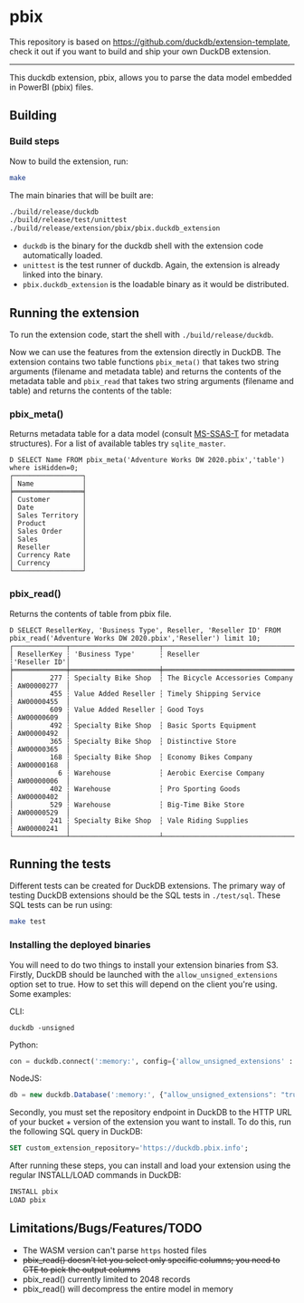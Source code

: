 # pbix

This repository is based on https://github.com/duckdb/extension-template, check it out if you want to build and ship your own DuckDB extension.

---

This duckdb extension, pbix, allows you to parse the data model embedded in PowerBI (pbix) files.


## Building
### Build steps
Now to build the extension, run:
```sh
make
```
The main binaries that will be built are:
```sh
./build/release/duckdb
./build/release/test/unittest
./build/release/extension/pbix/pbix.duckdb_extension
```
- `duckdb` is the binary for the duckdb shell with the extension code automatically loaded.
- `unittest` is the test runner of duckdb. Again, the extension is already linked into the binary.
- `pbix.duckdb_extension` is the loadable binary as it would be distributed.

## Running the extension
To run the extension code, start the shell with `./build/release/duckdb`.

Now we can use the features from the extension directly in DuckDB. The extension contains two table functions `pbix_meta()` that takes two string arguments (filename and metadata table) and returns the contents of the metadata table and `pbix_read` that takes two string arguments (filename and table) and returns the contents of the table:

### pbix_meta()
Returns metadata table for a data model (consult [MS-SSAS-T](https://learn.microsoft.com/en-us/openspecs/sql_server_protocols/ms-ssas-t/f85cd3b9-690c-4bc7-a1f0-a854d7daecd8) for metadata structures). For a list of available tables try `sqlite_master`.
```
D SELECT Name FROM pbix_meta('Adventure Works DW 2020.pbix','table') where isHidden=0;
┌─────────────────┐
│ Name            │
╞═════════════════╡
│ Customer        │
│ Date            │
│ Sales Territory │
│ Product         │
│ Sales Order     │
│ Sales           │
│ Reseller        │
│ Currency Rate   │
│ Currency        │
└─────────────────┘
```
### pbix_read()
Returns the contents of table from pbix file.
```
D SELECT ResellerKey, 'Business Type', Reseller, 'Reseller ID' FROM pbix_read('Adventure Works DW 2020.pbix','Reseller') limit 10; 
┌─────────────┬──────────────────────┬─────────────────────────────────┬─────────────┐
│ ResellerKey ┆ 'Business Type'      ┆ Reseller                        ┆'Reseller ID'│
╞═════════════╪══════════════════════╪═════════════════════════════════╪═════════════╡
│         277 ┆ Specialty Bike Shop  ┆ The Bicycle Accessories Company ┆ AW00000277  │
│         455 ┆ Value Added Reseller ┆ Timely Shipping Service         ┆ AW00000455  │
│         609 ┆ Value Added Reseller ┆ Good Toys                       ┆ AW00000609  │
│         492 ┆ Specialty Bike Shop  ┆ Basic Sports Equipment          ┆ AW00000492  │
│         365 ┆ Specialty Bike Shop  ┆ Distinctive Store               ┆ AW00000365  │
│         168 ┆ Specialty Bike Shop  ┆ Economy Bikes Company           ┆ AW00000168  │
│           6 ┆ Warehouse            ┆ Aerobic Exercise Company        ┆ AW00000006  │
│         402 ┆ Warehouse            ┆ Pro Sporting Goods              ┆ AW00000402  │
│         529 ┆ Warehouse            ┆ Big-Time Bike Store             ┆ AW00000529  │
│         241 ┆ Specialty Bike Shop  ┆ Vale Riding Supplies            ┆ AW00000241  │
└─────────────┴──────────────────────┴─────────────────────────────────┴─────────────┘
```
## Running the tests
Different tests can be created for DuckDB extensions. The primary way of testing DuckDB extensions should be the SQL tests in `./test/sql`. These SQL tests can be run using:
```sh
make test
```

### Installing the deployed binaries
You will need to do two things to install your extension binaries from S3. Firstly, DuckDB should be launched with the
`allow_unsigned_extensions` option set to true. How to set this will depend on the client you're using. Some examples:

CLI:
```shell
duckdb -unsigned
```

Python:
```python
con = duckdb.connect(':memory:', config={'allow_unsigned_extensions' : 'true'})
```

NodeJS:
```js
db = new duckdb.Database(':memory:', {"allow_unsigned_extensions": "true"});
```

Secondly, you must set the repository endpoint in DuckDB to the HTTP URL of your bucket + version of the extension
you want to install. To do this, run the following SQL query in DuckDB:
```sql
SET custom_extension_repository='https://duckdb.pbix.info';
```
After running these steps, you can install and load your extension using the regular INSTALL/LOAD commands in DuckDB:
```sql
INSTALL pbix
LOAD pbix
```
## Limitations/Bugs/Features/TODO
* The WASM version can't parse `https` hosted files
* ~~pbix_read() doesn't let you select only specific columns; you need to CTE to pick the output columns~~
* pbix_read() currently limited to 2048 records
* pbix_read() will decompress the entire model in memory
